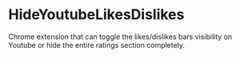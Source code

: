 # HideYoutubeLikesDislikes
Chrome extension that can toggle the likes/dislikes bars visibility on Youtube or hide the entire ratings section completely.
